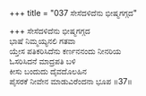 +++
title = "037 ಸೇಸೆದಳಿದೆನು ಭೀಷ್ಮಗಗ್ಗದ"

+++
ಸೇಸೆದಳಿದೆನು ಭೀಷ್ಮಗಗ್ಗದ  
ಭಾಷೆ ನಿಮ್ಮಯ್ಯನಲಿ ಗತವಾ  
ಯ್ತೇಸ ಪತಿಕರಿಸಿದೆನು ಕರ್ಣನನಂದು ನೀನರಿಯ  
ಓಸರಿಸಿದನೆ ಮಾದ್ರಪತಿ ಬಳಿ  
ಕೀಸು ಬಂದುದು ದೈವದೊಲಹಿನ  
ಪೈಸರಕೆ ನೀವೇನ ಮಾಡುವಿರೆಂದನಾ ಭೂಪ     ॥37॥